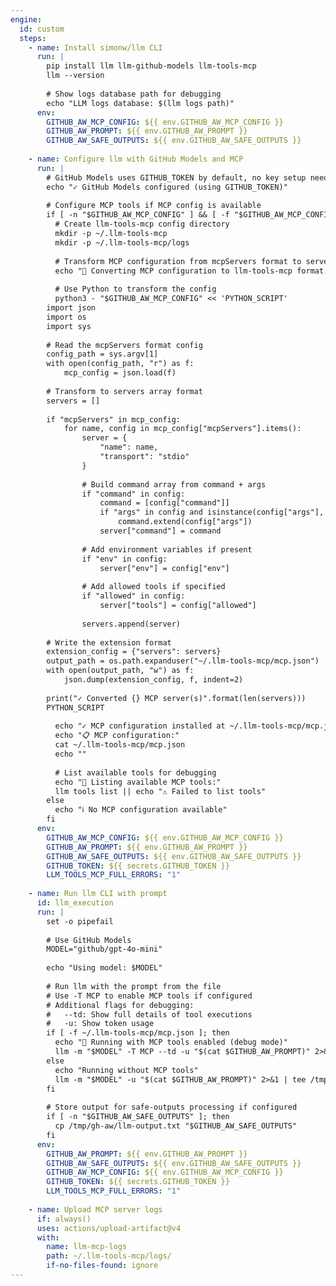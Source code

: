 ```yaml
---
engine:
  id: custom
  steps:
    - name: Install simonw/llm CLI
      run: |
        pip install llm llm-github-models llm-tools-mcp
        llm --version
        
        # Show logs database path for debugging
        echo "LLM logs database: $(llm logs path)"
      env:
        GITHUB_AW_MCP_CONFIG: ${{ env.GITHUB_AW_MCP_CONFIG }}
        GITHUB_AW_PROMPT: ${{ env.GITHUB_AW_PROMPT }}
        GITHUB_AW_SAFE_OUTPUTS: ${{ env.GITHUB_AW_SAFE_OUTPUTS }}
    
    - name: Configure llm with GitHub Models and MCP
      run: |
        # GitHub Models uses GITHUB_TOKEN by default, no key setup needed
        echo "✓ GitHub Models configured (using GITHUB_TOKEN)"
        
        # Configure MCP tools if MCP config is available
        if [ -n "$GITHUB_AW_MCP_CONFIG" ] && [ -f "$GITHUB_AW_MCP_CONFIG" ]; then
          # Create llm-tools-mcp config directory
          mkdir -p ~/.llm-tools-mcp
          mkdir -p ~/.llm-tools-mcp/logs
          
          # Transform MCP configuration from mcpServers format to servers array format
          echo "🔄 Converting MCP configuration to llm-tools-mcp format..."
          
          # Use Python to transform the config
          python3 - "$GITHUB_AW_MCP_CONFIG" << 'PYTHON_SCRIPT'
        import json
        import os
        import sys
        
        # Read the mcpServers format config
        config_path = sys.argv[1]
        with open(config_path, "r") as f:
            mcp_config = json.load(f)
        
        # Transform to servers array format
        servers = []
        
        if "mcpServers" in mcp_config:
            for name, config in mcp_config["mcpServers"].items():
                server = {
                    "name": name,
                    "transport": "stdio"
                }
                
                # Build command array from command + args
                if "command" in config:
                    command = [config["command"]]
                    if "args" in config and isinstance(config["args"], list):
                        command.extend(config["args"])
                    server["command"] = command
                
                # Add environment variables if present
                if "env" in config:
                    server["env"] = config["env"]
                
                # Add allowed tools if specified
                if "allowed" in config:
                    server["tools"] = config["allowed"]
                
                servers.append(server)
        
        # Write the extension format
        extension_config = {"servers": servers}
        output_path = os.path.expanduser("~/.llm-tools-mcp/mcp.json")
        with open(output_path, "w") as f:
            json.dump(extension_config, f, indent=2)
        
        print("✓ Converted {} MCP server(s)".format(len(servers)))
        PYTHON_SCRIPT
          
          echo "✓ MCP configuration installed at ~/.llm-tools-mcp/mcp.json"
          echo "📋 MCP configuration:"
          cat ~/.llm-tools-mcp/mcp.json
          echo ""
          
          # List available tools for debugging
          echo "🔧 Listing available MCP tools:"
          llm tools list || echo "⚠ Failed to list tools"
        else
          echo "ℹ No MCP configuration available"
        fi
      env:
        GITHUB_AW_MCP_CONFIG: ${{ env.GITHUB_AW_MCP_CONFIG }}
        GITHUB_AW_PROMPT: ${{ env.GITHUB_AW_PROMPT }}
        GITHUB_AW_SAFE_OUTPUTS: ${{ env.GITHUB_AW_SAFE_OUTPUTS }}
        GITHUB_TOKEN: ${{ secrets.GITHUB_TOKEN }}
        LLM_TOOLS_MCP_FULL_ERRORS: "1"
    
    - name: Run llm CLI with prompt
      id: llm_execution
      run: |
        set -o pipefail
        
        # Use GitHub Models
        MODEL="github/gpt-4o-mini"
        
        echo "Using model: $MODEL"
        
        # Run llm with the prompt from the file
        # Use -T MCP to enable MCP tools if configured
        # Additional flags for debugging:
        #   --td: Show full details of tool executions
        #   -u: Show token usage
        if [ -f ~/.llm-tools-mcp/mcp.json ]; then
          echo "🚀 Running with MCP tools enabled (debug mode)"
          llm -m "$MODEL" -T MCP --td -u "$(cat $GITHUB_AW_PROMPT)" 2>&1 | tee /tmp/gh-aw/llm-output.txt
        else
          echo "Running without MCP tools"
          llm -m "$MODEL" -u "$(cat $GITHUB_AW_PROMPT)" 2>&1 | tee /tmp/gh-aw/llm-output.txt
        fi
        
        # Store output for safe-outputs processing if configured
        if [ -n "$GITHUB_AW_SAFE_OUTPUTS" ]; then
          cp /tmp/gh-aw/llm-output.txt "$GITHUB_AW_SAFE_OUTPUTS"
        fi
      env:
        GITHUB_AW_PROMPT: ${{ env.GITHUB_AW_PROMPT }}
        GITHUB_AW_SAFE_OUTPUTS: ${{ env.GITHUB_AW_SAFE_OUTPUTS }}
        GITHUB_AW_MCP_CONFIG: ${{ env.GITHUB_AW_MCP_CONFIG }}
        GITHUB_TOKEN: ${{ secrets.GITHUB_TOKEN }}
        LLM_TOOLS_MCP_FULL_ERRORS: "1"
    
    - name: Upload MCP server logs
      if: always()
      uses: actions/upload-artifact@v4
      with:
        name: llm-mcp-logs
        path: ~/.llm-tools-mcp/logs/
        if-no-files-found: ignore
---
```


<!--
This shared configuration sets up a custom agentic engine using simonw/llm CLI with GitHub Models.

**Usage:**
Include this file in your workflow using frontmatter imports:

```yaml
---
imports:
  - shared/simonw-llm.md
---
```

**Requirements:**
- The workflow uses GitHub Models via the built-in GITHUB_TOKEN (no additional setup required)
- The llm CLI will be installed via pip along with:
  - llm-github-models: GitHub Models integration (free tier)
  - llm-tools-mcp: MCP server support for tool access

**Model:**
- Uses `github/gpt-4o-mini` by default (free via GitHub Models)

**MCP Tools:**
- The llm-tools-mcp plugin enables MCP server integration
- MCP configuration from GITHUB_AW_MCP_CONFIG is automatically converted to the llm-tools-mcp extension format
- The conversion transforms `mcpServers` object format to `servers` array format expected by llm-tools-mcp
- Tools from MCP servers are automatically enabled via the `-T MCP` flag when MCP config is present
- Extension config format: `{"servers": [{"name": "...", "transport": "stdio", "command": [...], "tools": [...]}]}`
- See https://github.com/VirtusLab/llm-tools-mcp for more details on the extension format

**Debugging and Logging:**
This configuration includes maximum debug tracing for troubleshooting MCP server issues:

1. **Environment Variables:**
   - `LLM_TOOLS_MCP_FULL_ERRORS=1` - Enables full error stack traces for MCP connection failures
   - Set on both "Configure llm" and "Run llm CLI" steps

2. **CLI Flags:**
   - `--td` (--tools-debug) - Shows full details of tool executions
   - `-u` (--usage) - Shows token usage information

3. **MCP Server Logs:**
   - MCP server connection logs are written to `~/.llm-tools-mcp/logs/`
   - These logs are uploaded as workflow artifacts (artifact name: `llm-mcp-logs`)
   - Each MCP server session creates a timestamped log file

4. **Diagnostic Output:**
   - MCP configuration is printed to stdout during setup
   - Available MCP tools are listed with `llm tools list`
   - LLM logs database path is displayed

5. **Log Locations:**
   - MCP server logs: `~/.llm-tools-mcp/logs/` (uploaded as artifacts)
   - LLM conversation logs: View with `llm logs path` command
   - Workflow output: `/tmp/gh-aw/llm-output.txt`

**Troubleshooting MCP Issues:**
If MCP servers fail to load:
1. Check the workflow run artifacts for `llm-mcp-logs`
2. Review the "Configure llm with GitHub Models and MCP" step output for configuration details
3. Check the "Run llm CLI" step output for tool execution details
4. Look for error messages with full stack traces (enabled by LLM_TOOLS_MCP_FULL_ERRORS)

**Note**: 
- This workflow requires internet access to install Python packages
- The llm CLI stores conversations in a local SQLite database
- Output is automatically captured for safe-outputs processing
- You can customize the model by modifying the MODEL variable in the run step
- GitHub Models provides free access to 30+ AI models
-->

